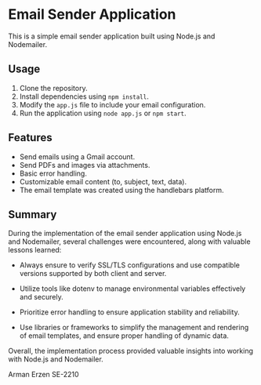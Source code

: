 # Email Sender Application

This is a simple email sender application built using Node.js and Nodemailer.

## Usage

1. Clone the repository.
2. Install dependencies using `npm install`.
3. Modify the `app.js` file to include your email configuration.
4. Run the application using `node app.js` or `npm start`.

## Features

- Send emails using a Gmail account.
- Send PDFs and images via attachments.
- Basic error handling.
- Customizable email content (to, subject, text, data).
- The email template was created using the handlebars platform.

## Summary

During the implementation of the email sender application using Node.js and Nodemailer, several challenges were encountered, along with valuable lessons learned:

- Always ensure to verify SSL/TLS configurations and use compatible versions supported by both client and server.

- Utilize tools like dotenv to manage environmental variables effectively and securely.

- Prioritize error handling to ensure application stability and reliability.

- Use libraries or frameworks to simplify the management and rendering of email templates, and ensure proper handling of dynamic data.

Overall, the implementation process provided valuable insights into working with Node.js and Nodemailer.

Arman Erzen SE-2210
